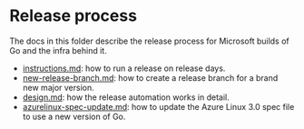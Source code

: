 # Release process

The docs in this folder describe the release process for Microsoft builds of Go and the infra behind it.

* [instructions.md](instructions.md): how to run a release on release days.
* [new-release-branch.md](new-release-branch.md): how to create a release branch for a brand new major version.
* [design.md](design.md): how the release automation works in detail.
* [azurelinux-spec-update.md](azurelinux-spec-update.md): how to update the Azure Linux 3.0 spec file to use a new version of Go.

